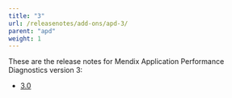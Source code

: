 ```yaml
---
title: "3"
url: /releasenotes/add-ons/apd-3/
parent: "apd"
weight: 1
---
```


These are the release notes for Mendix Application Performance Diagnostics version 3:

* [3.0](apd-3.0)